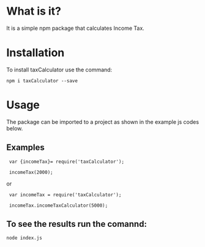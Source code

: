 # What is it?

 It is a simple npm package that calculates Income Tax.

 # Installation

To install taxCalculator use the command:

 `npm i taxCalculator --save`

 # Usage

 The package can be imported to a project as shown in the example js codes below.

 ## Examples

```
 var {incomeTax}= require('taxCalculator');

 incomeTax(2000);
```
 or
```
 var incomeTax = require('taxCalculator');

 incomeTax.incomeTaxCalculator(5000);
```
## To see the results run the comannd:
  
  `node index.js`